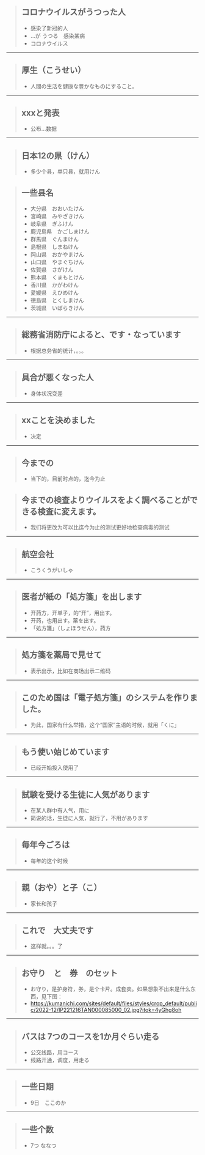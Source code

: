 > ## コロナウイルスがうつった人
> * 感染了新冠的人
> * ...が うつる　感染某病
> * コロナウイルス
----------

> ## 厚生（こうせい）
> * 人間の生活を健康な豊かなものにすること。
----------

> ## xxxと発表
> * 公布...数据
----------

> ## 日本12の県（けん）
> * 多少个县，单只县，就用けん

> ## 一些县名
> * 大分県　おおいたけん
> * 宮崎県　みやざきけん
> * 岐阜県　ぎふけん
> * 鹿児島県　かごしまけん
> * 群馬県　ぐんまけん
> * 島根県　しまねけん
> * 岡山県　おかやまけん
> * 山口県　やまぐちけん
> * 佐賀県　さがけん
> * 熊本県　くまもとけん
> * 香川県　かがわけん
> * 愛媛県　えひめけん
> * 徳島県　とくしまけん
> * 茨城県　いばらきけん
----------

> ## 総務省消防庁によると、です・なっています
> * 根据总务省的统计，。。。
----------

> ## 具合が悪くなった人
> * 身体状况变差
----------

> ## xxことを決めました
> * 决定
----------

> ## 今までの
> * 当下的，目前时点的，迄今为止

> ## 今までの検査よりウイルスをよく調べることができる検査に変えます。
> * 我们将更改为可以比迄今为止的测试更好地检查病毒的测试
----------


> ## 航空会社
> * こうくうがいしゃ
----------

> ## 医者が紙の「処方箋」を出します
> * 开药方，开单子，的“开”，用出す。
> * 开药，也用出す。薬を出す。
> * 「処方箋」（しょほうせん），药方
----------

> ## 処方箋を薬局で見せて
> * 表示出示，比如在商场出示二维码
----------

> ## このため国は「電子処方箋」のシステムを作りました。
> * 为此，国家有什么举措，这个“国家”主语的时候，就用「くに」
----------

> ## もう使い始じめています
> * 已经开始投入使用了
----------

> ## 試験を受ける生徒に人気があります
> * 在某人群中有人气，用に
> * 简说的话，生徒に人気，就行了，不用があります
----------

> ## 毎年今ごろは
> * 每年的这个时候
----------

> ## 親（おや）と子（こ）
> * 家长和孩子
----------

> ## これで　大丈夫です
> * 这样就。。。了
----------

> ## お守り　と　券　のセット
> * お守り，是护身符，券，是个卡片。成套卖。如果想象不出来是什么东西，见下图：
> * https://kumanichi.com/sites/default/files/styles/crop_default/public/2022-12/IP221216TAN000085000_02.jpg?itok=4yGhg8oh
----------

> ## バスは 7つのコースを1か月ぐらい走る
> * 公交线路，用コース
> * 线路开通，调度，用走る
----------

> ## 一些日期
> * 9日　ここのか
----------

> ## 一些个数
> * 7つ ななつ
